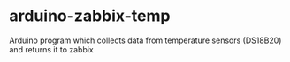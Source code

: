 # arduino-zabbix-temp
Arduino program which collects data from temperature sensors (DS18B20) and returns it to zabbix
